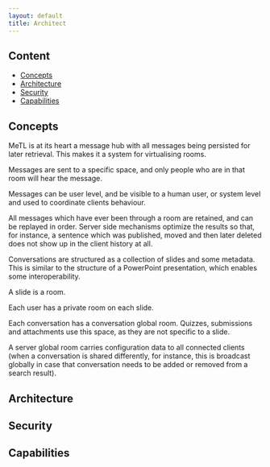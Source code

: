 ```yaml
---
layout: default
title: Architect
---
```


## Content

- [Concepts](#concepts) 
- [Architecture](#architecture) 
- [Security](#security) 
- [Capabilities](#capabilities) 

## Concepts

MeTL is at its heart a message hub with all messages being persisted for later retrieval.
This makes it a system for virtualising rooms.

Messages are sent to a specific space, and only people who are in that room will hear the message.

Messages can be user level, and be visible to a human user, or system level and used to coordinate clients behaviour.

All messages which have ever been through a room are retained, and can be replayed in order.
Server side mechanisms optimize the results so that, for instance, a sentence which was published, moved and
then later deleted does not show up in the client history at all.

Conversations are structured as a collection of slides and some metadata.
This is similar to the structure of a PowerPoint presentation, which enables some interoperability.

A slide is a room.

Each user has a private room on each slide.

Each conversation has a conversation global room.
Quizzes, submissions and attachments use this space, as they are not specific to a slide.

A server global room carries configuration data to all connected clients
(when a conversation is shared differently, for instance, this is broadcast globally in case that
conversation needs to be added or removed from a search result).

## Architecture

## Security

## Capabilities

